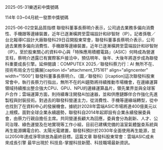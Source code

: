 
2025-05-31樂透彩中獎號碼

                                
114年 03~04月統一發票中獎號碼
                             
2025-06-02空氣品質指標
                              聯發科董事長蔡明介表示，公司過去業務多偏向消費性、手機跟等邊緣裝置，近年已逐漸橫跨至雲端設計和矽智財（IP）。記者孫敬／台北報導IC設計大廠聯發科29日召開股東常會，聯發科董事長蔡明介表示，公司過去業務多偏向消費性、手機跟等邊緣裝置，近年已逐漸橫跨至雲端設計和矽智財（IP）。至於股東關心的資料中心與「特殊應用積體電路」（ASIC）何時成為營運支柱，蔡明介透露已有實際客戶接洽中，預估明年、後年、大後年將逐步成為聯發科重要成長引擎。延伸閱讀：COMPUTEX 2025／聯發科蔡力行：AI 無所不在、技術布局全方位擴展[caption id="attachment_175161" align="aligncenter" width="1500"] 聯發科董事長蔡明介。（圖／聯發科）[/caption]這次聯發科股東常會中，執行長蔡力行指出，無所不在的AI趨勢將持續推動市場機會，在邊緣運算領域持續推出整合強大CPU、GPU、NPU的邊緣運算晶片，領先業界並與全球客戶合作；雲端運算方面，則持續專注開發AI加速器，並和供應鏈夥伴合作強化先進製程與封裝技術。對過去的聯發科營運主力，從消費性、手機等邊緣端轉型，從中也找到了在資料中心的發展機會。據統計2028年雲端ASIC市場將達400億美元以上規模。面對全球企業永續趨勢，聯發科自2014年起即設有企業永續發展委員會，由蔡力行親自擔任主席。共同營運長顧大為回應，委員會分為創新、人才、公司治理、綠色運營及在地實現等工作小組，目前已建構完備的溫室氣體盤查系統與再生能源購電合約、太陽光電建置，聯發科預計於2030年全面使用再生能源，並以2050年達成淨零排放為最終目標。這篇文章 聯發科股東常會：雲端ASIC成未來成長引擎 最早出現於 科技島-掌握科技新聞、科技職場最新資訊。